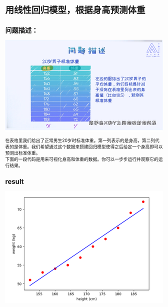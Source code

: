 # **用线性回归模型，根据身高预测体重**
## **问题描述**：
![avatar](re_img/question.png)  
  
在表格里我们给出了正常男生20岁时标准体重。第一列表示的是身高，第二列代表的是体重。我们希望通过这个数据来搭建回归模型使得之后给定一个身高即可以预测出标准体重。  
下面的一段代码是用来可视化身高和体重的数据。你可以一步步运行并观察它的运行结果。  
## **result**  
![avatar](re_img/result.png)  